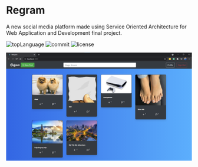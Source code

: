 # Regram
A new social media platform made using Service Oriented Architecture for Web Application and Development final project.

![topLanguage](https://img.shields.io/github/languages/top/alviancode/WADS-Final-Project)
![commit](https://img.shields.io/github/last-commit/alviancode/WADS-Final-Project)
![license](https://img.shields.io/github/license/alviancode/WADS-Final-Project)

![](https://github.com/alviancode/WADS-Final-Project/blob/master/preview/preview.png?raw=true)